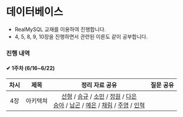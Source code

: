 # 데이터베이스

- RealMySQL 교재를 이용하여 진행합니다.
- 4, 5, 8, 9, 10장을 진행하면서 관련된 이론도 같이 공부합니다.

### 진행 내역

#### ✔ 1주차 (6/16~6/22)

| 차시 | 제목 | 정리 자료 공유 | 질문 공유 |
| :-----: | :-----: | :-----: | :-----: | 
| 4장 | 아키텍쳐 | [선형]() / [승규]() / [소민]() / [정원]() / [다은]() <br/> [승아]() / [남곤]() / [예은]() / [채림]() / [주영]() / [인혁]() | |
